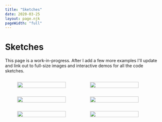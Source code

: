 ```yaml
---
title: "Sketches"
date: 2020-03-25
layout: page.njk
pageWidth: "full"
---
```


<h1 class="page-title">Sketches</h1>

<p>This page is a work-in-progress. After I add a few more examples I'll update and link out to full-size images and interactive demos for all the code sketches.</p>

<section class="gallery">

<figure>
  <figcaption>Mar 28, 2020 · P5.js</figcaption>
  <img src="/media/sketches/2020-03-28.png" class="width-1280">
</figure>

<figure>
  <figcaption>Mar 27, 2020 · P5.js</figcaption>
  <img src="/media/sketches/2020-03-27.png" class="width-1280">
</figure>

<figure>
  <figcaption>Mar 26, 2020 · P5.js - <a href="https://github.com/lokesh/processing/blob/master/p5/2020-03-26.html">Source</a></figcaption>
  <img src="/media/sketches/2020-03-26.png" class="width-1280">
</figure>

<figure>
    <figcaption>
    Mar 25, 2020 · P5.js - <a href="https://github.com/lokesh/processing/blob/master/p5/2020-03-25-circles.html">Source</a>
  </figcaption>
  <img src="/media/sketches/2020-03-25.png" class="width-1280">
</figure>

<figure>
    <figcaption>
    Mar 25, 2020 · P5.js - <a href="https://github.com/lokesh/processing/blob/master/p5/2020-03-25-circles.html">Source</a>
  </figcaption>
  <img src="/media/sketches/2020-03-25-b.png" class="width-1280">
</figure>

<figure>
    <figcaption>
    Mar 25, 2020 · P5.js - <a href="https://github.com/lokesh/processing/blob/master/p5/2020-03-25-circles.html">Source</a>
  </figcaption>
  <img src="/media/sketches/2020-03-25-c.png" class="width-1280">
</figure>

</section>

<style>

.gallery {
  box-sizing: border-box;
  display: grid;
  grid-template-columns: 1fr 1fr;
  grid-column-gap: var(--gutter);
  grid-row-gap: var(--gutter);
}

figure img {
  width: 100%;
}

@media (min-width: 600px) {
  .gallery {
    grid-template-columns: repeat(auto-fill, 240px)
  }
}

figcaption {
  display: none;
}
</style>

<script src="/js/vue.min.js"></script>
<script>

Vue.component('sketch', {
  template: '#tpl-note',
  props: {
    type: String, // medium? p5, processing, generative, paint, sketch, procreate
    date: String,
    images: [String, Array], //
    contents: String,
  },
})


new Vue({
  el: '#app',
  data() {
    return { 
      notes: [],
      displayNotes: [],
      filter: 'all',
      sort: 'review-date-desc',
    };
  },
  methods: {
    filterAndSort() {
    },
  },
});
</script>
